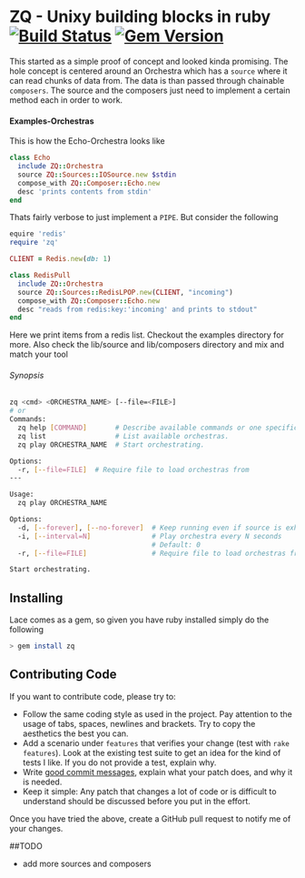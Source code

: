 ZQ - Unixy building blocks in ruby  [![Build Status](https://travis-ci.org/kairichard/zq.png?branch=master)](https://travis-ci.org/kairichard/zq) [![Gem Version](https://badge.fury.io/rb/zq.png)](https://badge.fury.io/rb/zq)
========
This started as a simple proof of concept and looked kinda promising.
The hole concept is centered around an Orchestra which has a `source` where it can
read chunks of data from. The data is than passed through chainable `composers`.
The source and the composers just need to implement a certain method each in order to work.

#### Examples-Orchestras
This is how the Echo-Orchestra looks like
```ruby
class Echo
  include ZQ::Orchestra
  source ZQ::Sources::IOSource.new $stdin
  compose_with ZQ::Composer::Echo.new
  desc 'prints contents from stdin'
end
```
Thats fairly verbose to just implement a `PIPE`. But consider the following
```ruby
equire 'redis'
require 'zq'

CLIENT = Redis.new(db: 1)

class RedisPull
  include ZQ::Orchestra
  source ZQ::Sources::RedisLPOP.new(CLIENT, "incoming")
  compose_with ZQ::Composer::Echo.new
  desc "reads from redis:key:'incoming' and prints to stdout"
end
```
Here we print items from a redis list. Checkout the examples directory for more.
Also check the lib/source and lib/composers directory and mix and match your tool

###### Synopsis
```bash
zq <cmd> <ORCHESTRA_NAME> [--file=<FILE>]
# or
Commands:
  zq help [COMMAND]       # Describe available commands or one specific command
  zq list                 # List available orchestras.
  zq play ORCHESTRA_NAME  # Start orchestrating.

Options:
  -r, [--file=FILE]  # Require file to load orchestras from
---

Usage:
  zq play ORCHESTRA_NAME

Options:
  -d, [--forever], [--no-forever]  # Keep running even if source is exhausted
  -i, [--interval=N]               # Play orchestra every N seconds
                                   # Default: 0
  -r, [--file=FILE]                # Require file to load orchestras from

Start orchestrating.
```
Installing
-------------
Lace comes as a gem, so given you have ruby installed simply do the following
```bash
> gem install zq
```

## Contributing Code

If you want to contribute code, please try to:

* Follow the same coding style as used in the project. Pay attention to the
  usage of tabs, spaces, newlines and brackets. Try to copy the aesthetics the
  best you can.
* Add a scenario under `features` that verifies your change (test with `rake features`). Look at the existing test
  suite to get an idea for the kind of tests I like. If you do not provide a
  test, explain why.
* Write [good commit messages](http://tbaggery.com/2008/04/19/a-note-about-git-commit-messages.html),
  explain what your patch does, and why it is needed.
* Keep it simple: Any patch that changes a lot of code or is difficult to
  understand should be discussed before you put in the effort.

Once you have tried the above, create a GitHub pull request to notify me of your
changes.

##TODO
  * add more sources and composers
